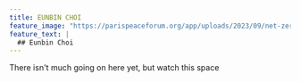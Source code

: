 ```yaml
---
title: EUNBIN CHOI
feature_image: "https://parispeaceforum.org/app/uploads/2023/09/net-zero-space-initiative-1-1536x864.jpg"
feature_text: |
  ## Eunbin Choi
---
```


There isn't much going on here yet, but watch this space
